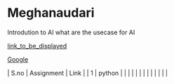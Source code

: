 # Meghanaudari

Introdution to AI
 what are the usecase for AI

 [link_to_be_displayed](Actual_Line)

 [Google](https://www.google.com/)

| S.no | Assignment | Link |
|   1  | python     |      | 
|      |            |      |
|      |            |
|
|
|
|
